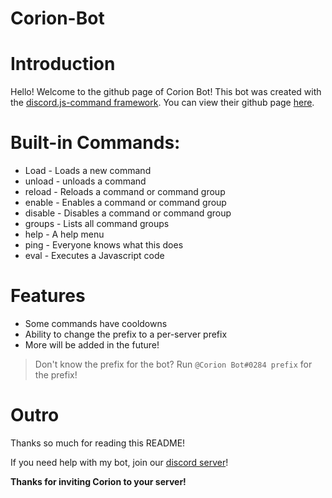 # Corion-Bot


# Introduction
Hello! Welcome to the github page of Corion Bot! This bot was created with the [discord.js-command framework](https://discord.js.org/#/docs/commando/master/general/welcome).
You can view their github page [here](https://github.com/discordjs/Commando).

# Built-in Commands: 
* Load - Loads a new command
* unload - unloads a command
* reload - Reloads a command or command group
* enable - Enables a command or command group
* disable - Disables a command or command group
* groups - Lists all command groups
* help - A help menu
* ping - Everyone knows what this does
* eval - Executes a Javascript code



# Features
* Some commands have cooldowns
* Ability to change the prefix to a per-server prefix
* More will be added in the future!


> Don't know the prefix for the bot? Run `@Corion Bot#0284 prefix` for the prefix!

# Outro

Thanks so much for reading this README!

If you need help with my bot, join our [discord server](https://discord.gg/N5bQWxfTWA)!
 
**Thanks for inviting Corion to your server!**

